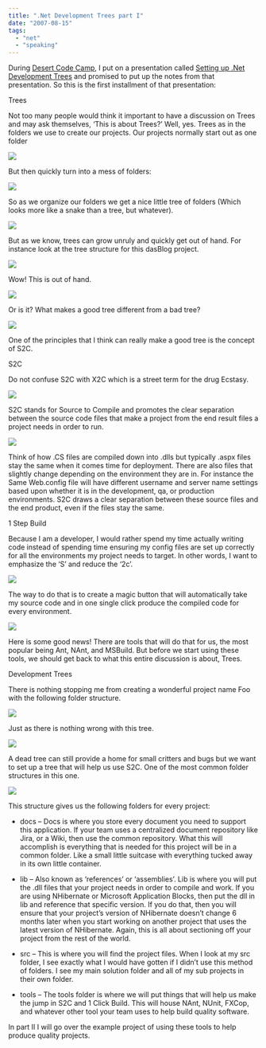 ```yaml
---
title: ".Net Development Trees part I"
date: "2007-08-15"
tags: 
  - "net"
  - "speaking"
---
```


During [Desert Code Camp](http://www.desertcodecamp.com/), I put on a presentation called [Setting up .Net Development Trees](http://www.desertcodecamp.com/signUp.aspx?session=196) and promised to put up the notes from that presentation. So this is the first installment of that presentation:  
  
Trees  

  
Not too many people would think it important to have a discussion on Trees and may ask themselves, ‘This is about Trees?’ Well, yes. Trees as in the folders we use to create our projects. Our projects normally start out as one folder  

  

  
[![](/assets/images/FolderSingle.png)](http://photos1.blogger.com/blogger/5517/4062/1600/FolderSingle.png)  

  

  
But then quickly turn into a mess of folders:  

  

  
[![](/assets/images/FolderMultiple.png)](http://photos1.blogger.com/blogger/5517/4062/1600/FolderMultiple.png)  

  

  
So as we organize our folders we get a nice little tree of folders (Which looks more like a snake than a tree, but whatever).  

  

  
[![](/assets/images/FolderSnakeTree.png)](http://photos1.blogger.com/blogger/5517/4062/1600/FolderSnakeTree.png)  

  

  
But as we know, trees can grow unruly and quickly get out of hand. For instance look at the tree structure for this dasBlog project.  

  

  
[![](/assets/images/BadFolderTree.png)](http://photos1.blogger.com/blogger/5517/4062/1600/BadFolderTree.png)  

  

  
Wow! This is out of hand.  

  

  
[![](/assets/images/CoddingHorror.png)](http://photos1.blogger.com/blogger/5517/4062/1600/CoddingHorror.png)  

  

  
Or is it? What makes a good tree different from a bad tree?  

  

  
[![](/assets/images/GoodBadTree.png)](http://photos1.blogger.com/blogger/5517/4062/1600/GoodBadTree.png)  

  

  
One of the principles that I think can really make a good tree is the concept of S2C.  

  

  
S2C  

  

  
Do not confuse S2C with X2C which is a street term for the drug Ecstasy.  

  

  
[![](/assets/images/X2C.png)](http://photos1.blogger.com/blogger/5517/4062/1600/X2C.png)  

  

  
S2C stands for Source to Compile and promotes the clear separation between the source code files that make a project from the end result files a project needs in order to run.  

  

  
[![](/assets/images/S2C1.png)](http://photos1.blogger.com/blogger/5517/4062/1600/S2C1.png)  

  

  
Think of how .CS files are compiled down into .dlls but typically .aspx files stay the same when it comes time for deployment. There are also files that slightly change depending on the environment they are in. For instance the Same Web.config file will have different username and server name settings based upon whether it is in the development, qa, or production environments. S2C draws a clear separation between these source files and the end product, even if the files stay the same.  

  

  
1 Step Build  

  

  
Because I am a developer, I would rather spend my time actually writing code instead of spending time ensuring my config files are set up correctly for all the environments my project needs to target. In other words, I want to emphasize the ‘S’ and reduce the ‘2c’.  

  

  
[![](/assets/images/S2C2.png)](http://photos1.blogger.com/blogger/5517/4062/1600/S2C2.png)  

  

  
The way to do that is to create a magic button that will automatically take my source code and in one single click produce the compiled code for every environment.  

  

  
[![](/assets/images/Enter.png)](http://photos1.blogger.com/blogger/5517/4062/1600/Enter.png)  

  

  
Here is some good news! There are tools that will do that for us, the most popular being Ant, NAnt, and MSBuild. But before we start using these tools, we should get back to what this entire discussion is about, Trees.  

  

  
Development Trees  

  

  
There is nothing stopping me from creating a wonderful project name Foo with the following folder structure.  

  

  
[![](/assets/images/ProjectFoo.png)](http://photos1.blogger.com/blogger/5517/4062/1600/ProjectFoo.png)  

  

  
Just as there is nothing wrong with this tree.  

  

  
[![](/assets/images/BadTree.png)](http://photos1.blogger.com/blogger/5517/4062/1600/BadTree.png)  

  

  
A dead tree can still provide a home for small critters and bugs but we want to set up a tree that will help us use S2C. One of the most common folder structures in this one.  

  

  
[![](/assets/images/ProjectBar.png)](http://photos1.blogger.com/blogger/5517/4062/1600/ProjectBar.png)  

  

  
This structure gives us the following folders for every project:  

  
- 
    docs – Docs is where you store every document you need to support this application. If your team uses a centralized document repository like Jira, or a Wiki, then use the common repository. What this will accomplish is everything that is needed for this project will be in a common folder. Like a small little suitcase with everything tucked away in its own little container.  
      
    
- 
    lib – Also known as ‘references’ or ‘assemblies’. Lib is where you will put the .dll files that your project needs in order to compile and work. If you are using NHibernate or Microsoft Application Blocks, then put the dll in lib and reference that specific version. If you do that, then you will ensure that your project’s version of NHibernate doesn’t change 6 months later when you start working on another project that uses the latest version of NHibernate. Again, this is all about sectioning off your project from the rest of the world.  
      
    
- 
    src – This is where you will find the project files. When I look at my src folder, I see exactly what I would have gotten if I didn’t use this method of folders. I see my main solution folder and all of my sub projects in their own folder.  
      
    
- 
    tools – The tools folder is where we will put things that will help us make the jump in S2C and 1 Click Build. This will house NAnt, NUnit, FXCop, and whatever other tool your team uses to help build quality software.  
      
    

  

  

  
In part II I will go over the example project of using these tools to help produce quality projects.
